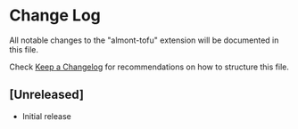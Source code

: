 # Change Log

All notable changes to the "almont-tofu" extension will be documented in this file.

Check [Keep a Changelog](http://keepachangelog.com/) for recommendations on how to structure this file.

## [Unreleased]

- Initial release
